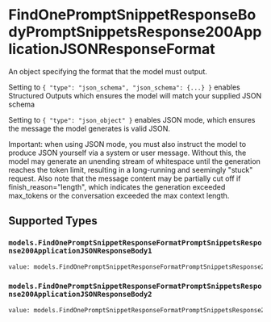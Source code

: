 # FindOnePromptSnippetResponseBodyPromptSnippetsResponse200ApplicationJSONResponseFormat

An object specifying the format that the model must output. 

 Setting to `{ "type": "json_schema", "json_schema": {...} }` enables Structured Outputs which ensures the model will match your supplied JSON schema 

 Setting to `{ "type": "json_object" }` enables JSON mode, which ensures the message the model generates is valid JSON.

Important: when using JSON mode, you must also instruct the model to produce JSON yourself via a system or user message. Without this, the model may generate an unending stream of whitespace until the generation reaches the token limit, resulting in a long-running and seemingly "stuck" request. Also note that the message content may be partially cut off if finish_reason="length", which indicates the generation exceeded max_tokens or the conversation exceeded the max context length.


## Supported Types

### `models.FindOnePromptSnippetResponseFormatPromptSnippetsResponse200ApplicationJSONResponseBody1`

```python
value: models.FindOnePromptSnippetResponseFormatPromptSnippetsResponse200ApplicationJSONResponseBody1 = /* values here */
```

### `models.FindOnePromptSnippetResponseFormatPromptSnippetsResponse200ApplicationJSONResponseBody2`

```python
value: models.FindOnePromptSnippetResponseFormatPromptSnippetsResponse200ApplicationJSONResponseBody2 = /* values here */
```


